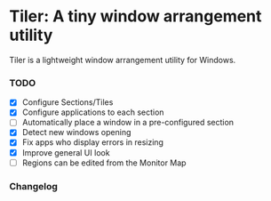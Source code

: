 # Tiler: A tiny window arrangement utility
Tiler is a lightweight window arrangement utility for Windows.

### TODO
- [x] Configure Sections/Tiles
- [x] Configure applications to each section
- [ ] Automatically place a window in a pre-configured section
- [x] Detect new windows opening
- [x] Fix apps who display errors in resizing
- [x] Improve general UI look
- [ ] Regions can be edited from the Monitor Map

### Changelog